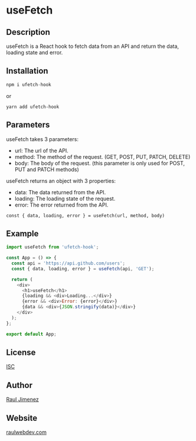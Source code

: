 # useFetch

## Description

useFetch is a React hook to fetch data from an API and return the data, loading state and error.

## Installation

```js
npm i ufetch-hook
```
or 
```
yarn add ufetch-hook
```

## Parameters

useFetch takes 3 parameters:

- url: The url of the API.
- method: The method of the request. (GET, POST, PUT, PATCH, DELETE)
- body: The body of the request. (this parameter is only used for POST, PUT and PATCH methods)

useFetch returns an object with 3 properties:

- data: The data returned from the API.
- loading: The loading state of the request.
- error: The error returned from the API.

```const { data, loading, error } = useFetch(url, method, body)```

## Example

```js
import useFetch from 'ufetch-hook';

const App = () => {
  const api = 'https://api.github.com/users';
  const { data, loading, error } = useFetch(api, 'GET');

  return (
    <div>
      <h1>useFetch</h1>
      {loading && <div>Loading...</div>}
      {error && <div>Error: {error}</div>}
      {data && <div>{JSON.stringify(data)}</div>}
    </div>
  );
};

export default App;
```

## License
[ISC](https://opensource.org/licenses/ISC)

## Author
[Raul Jimenez](https://www.linkedin.com/in/raul-jimenez-778b2a196/)

## Website
[raulwebdev.com](https://raulwebdev.com)
